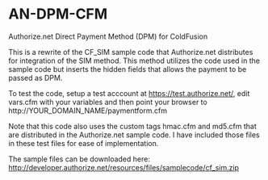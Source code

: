 AN-DPM-CFM
==========

Authorize.net Direct Payment Method (DPM) for ColdFusion

This is a rewrite of the CF_SIM sample code that Authorize.net distributes for integration of the SIM method.
This method utilizes the code used in the sample code but inserts the hidden fields that allows the payment 
to be passed as DPM.

To test the code, setup a test acccount at https://test.authorize.net/, edit vars.cfm with your variables 
and then point your browser to http://YOUR_DOMAIN_NAME/paymentform.cfm

Note that this code also uses the custom tags hmac.cfm and md5.cfm that are distributed in the Authorize.net 
sample code.  I have included those files in these test files for ease of implementation.

The sample files can be downloaded here: http://developer.authorize.net/resources/files/samplecode/cf_sim.zip


